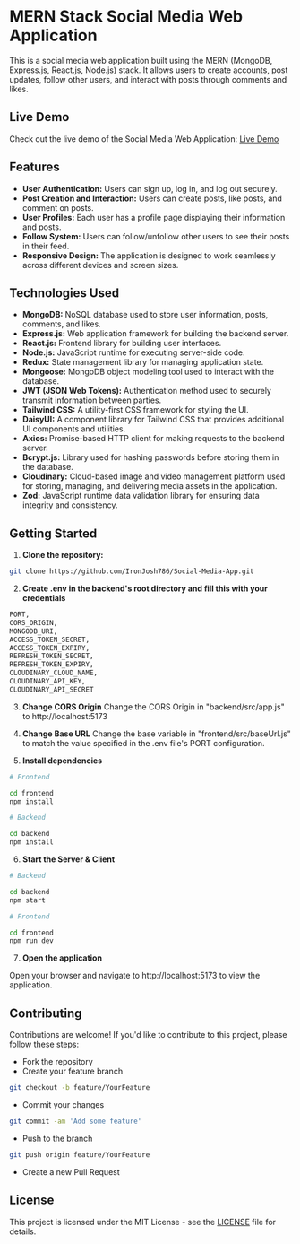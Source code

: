 # MERN Stack Social Media Web Application

This is a social media web application built using the MERN (MongoDB, Express.js, React.js, Node.js) stack. It allows users to create accounts, post updates, follow other users, and interact with posts through comments and likes.

## Live Demo

Check out the live demo of the Social Media Web Application: [Live Demo](https://frontend-production-391c.up.railway.app/)

## Features

- **User Authentication:** Users can sign up, log in, and log out securely.
- **Post Creation and Interaction:** Users can create posts, like posts, and comment on posts.
- **User Profiles:** Each user has a profile page displaying their information and posts.
- **Follow System:** Users can follow/unfollow other users to see their posts in their feed.
- **Responsive Design:** The application is designed to work seamlessly across different devices and screen sizes.

## Technologies Used

- **MongoDB:** NoSQL database used to store user information, posts, comments, and likes.
- **Express.js:** Web application framework for building the backend server.
- **React.js:** Frontend library for building user interfaces.
- **Node.js:** JavaScript runtime for executing server-side code.
- **Redux:** State management library for managing application state.
- **Mongoose:** MongoDB object modeling tool used to interact with the database.
- **JWT (JSON Web Tokens):** Authentication method used to securely transmit information between parties.
- **Tailwind CSS:** A utility-first CSS framework for styling the UI.
- **DaisyUI:** A component library for Tailwind CSS that provides additional UI components and utilities.
- **Axios:** Promise-based HTTP client for making requests to the backend server.
- **Bcrypt.js:** Library used for hashing passwords before storing them in the database.
- **Cloudinary:** Cloud-based image and video management platform used for storing, managing, and delivering media assets in the application.
- **Zod:** JavaScript runtime data validation library for ensuring data integrity and consistency.

## Getting Started

1. **Clone the repository:**

```bash
git clone https://github.com/IronJosh786/Social-Media-App.git
```

2. **Create .env in the backend's root directory and fill this with your credentials**

```bash
PORT,
CORS_ORIGIN,
MONGODB_URI,
ACCESS_TOKEN_SECRET,
ACCESS_TOKEN_EXPIRY,
REFRESH_TOKEN_SECRET,
REFRESH_TOKEN_EXPIRY,
CLOUDINARY_CLOUD_NAME,
CLOUDINARY_API_KEY,
CLOUDINARY_API_SECRET
```

3. **Change CORS Origin**
   Change the CORS Origin in "backend/src/app.js" to http://localhost:5173

4. **Change Base URL**
   Change the base variable in "frontend/src/baseUrl.js" to match the value specified in the .env file's PORT configuration.

5. **Install dependencies**

```bash
# Frontend

cd frontend
npm install

# Backend

cd backend
npm install
```

6. **Start the Server & Client**

```bash
# Backend

cd backend
npm start

# Frontend

cd frontend
npm run dev
```

7. **Open the application**

Open your browser and navigate to http://localhost:5173 to view the application.

## Contributing

Contributions are welcome! If you'd like to contribute to this project, please follow these steps:

- Fork the repository
- Create your feature branch

```bash
git checkout -b feature/YourFeature
```

- Commit your changes

```bash
git commit -am 'Add some feature'
```

- Push to the branch

```bash
git push origin feature/YourFeature
```

- Create a new Pull Request

## License

This project is licensed under the MIT License - see the [LICENSE](./LICENSE) file for details.
